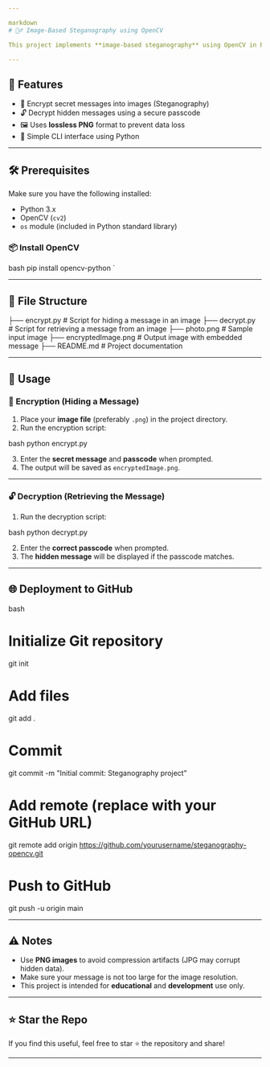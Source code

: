 ```yaml
---

markdown
# 🕵‍♂ Image-Based Steganography using OpenCV

This project implements **image-based steganography** using OpenCV in Python. It allows users to **hide secret messages inside an image** and later **retrieve them with a passcode**.

---
```


## 🔐 Features

- 🔏 Encrypt secret messages into images (Steganography)
- 🔓 Decrypt hidden messages using a secure passcode
- 🖼 Uses **lossless PNG** format to prevent data loss
- 🧩 Simple CLI interface using Python

---

## 🛠 Prerequisites

Make sure you have the following installed:

- Python 3.x
- OpenCV (`cv2`)
- `os` module (included in Python standard library)

### 📦 Install OpenCV

bash
pip install opencv-python
`

---

## 📁 File Structure


├── encrypt.py              # Script for hiding a message in an image
├── decrypt.py              # Script for retrieving a message from an image
├── photo.png               # Sample input image
├── encryptedImage.png      # Output image with embedded message
├── README.md               # Project documentation


---

## 🚀 Usage

### 🔐 Encryption (Hiding a Message)

1. Place your **image file** (preferably `.png`) in the project directory.
2. Run the encryption script:

bash
python encrypt.py


3. Enter the **secret message** and **passcode** when prompted.
4. The output will be saved as `encryptedImage.png`.

---

### 🔓 Decryption (Retrieving the Message)

1. Run the decryption script:

bash
python decrypt.py


2. Enter the **correct passcode** when prompted.
3. The **hidden message** will be displayed if the passcode matches.

---

## 🌐 Deployment to GitHub

bash
# Initialize Git repository
git init

# Add files
git add .

# Commit
git commit -m "Initial commit: Steganography project"

# Add remote (replace with your GitHub URL)
git remote add origin https://github.com/yourusername/steganography-opencv.git

# Push to GitHub
git push -u origin main


---

## ⚠ Notes

* Use **PNG images** to avoid compression artifacts (JPG may corrupt hidden data).
* Make sure your message is not too large for the image resolution.
* This project is intended for **educational** and **development** use only.


---

## ⭐ Star the Repo

If you find this useful, feel free to star ⭐ the repository and share!



---
